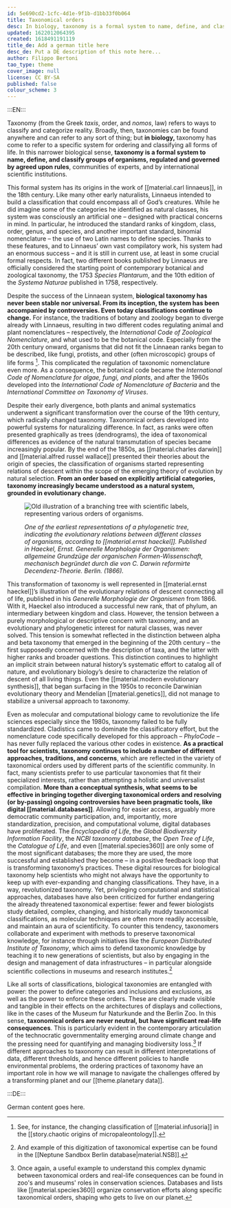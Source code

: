 ```yaml
---
id: 5e690cd2-1cfc-4d1e-9f1b-d1bb33f0b064
title: Taxonomical orders
desc: In biology, taxonomy is a formal system to name, define, and classify organisms, regulated and governed by agreed upon rules. Since its beginning biological taxonomy was neither stable nor universal, since controversies emerged, and classifications continue to change still today. 
updated: 1622012064395
created: 1618491191119
title_de: Add a german title here
desc_de: Put a DE description of this note here...
author: Filippo Bertoni
tao_type: theme
cover_image: null
license: CC BY-SA
published: false
colour_scheme: 3
---
```


:::EN:::

Taxonomy (from the Greek _taxis_, order, and _nomos_, law) refers to ways to classify and categorize reality. Broadly, then, taxonomies can be found anywhere and can refer to any sort of thing; but **in biology,** taxonomy has come to refer to a specific system for ordering and classifying all forms of life. In this narrower biological sense, **taxonomy is a formal system to name, define, and classify groups of organisms, regulated and governed by agreed upon rules**, communities of experts, and by international scientific institutions.

This formal system has its origins in the work of [[material.carl linnaeus]], in the 18th century. Like many other early naturalists, Linnaeus intended to build a classification that could encompass all of God’s creatures. While he did imagine some of the categories he identified as natural classes, his system was consciously an artificial one – designed with practical concerns in mind. In particular, he introduced the standard ranks of kingdom, class, order, genus, and species, and another important standard, binomial nomenclature – the use of two Latin names to define species. Thanks to these features, and to Linnaeus’ own vast compilatory work, his system had an enormous success – and it is still in current use, at least in some crucial formal respects. In fact, two different books published by Linnaeus are officially considered the starting point of contemporary botanical and zoological taxonomy, the 1753 _Species Plantarum_, and the 10th edition of the _Systema Naturae_ published in 1758, respectively.

Despite the success of the Linnaean system, **biological taxonomy has never been stable nor universal. From its inception, the system has been accompanied by controversies. Even today classifications continue to change.** For instance, the traditions of botany and zoology began to diverge already with Linnaeus, resulting in two different codes regulating animal and plant nomenclatures – respectively, the _International Code of Zoological Nomenclature_, and what used to be the botanical code. Especially from the 20th century onward, organisms that did not fit the Linnaean ranks began to be described, like fungi, protists, and other (often microscopic) groups of life forms [^taxonomy1]. This complicated the regulation of taxonomic nomenclature even more. As a consequence, the botanical code became the _International Code of Nomenclature for algae, fungi, and plants_, and after the 1960s developed into the _International Code of Nomenclature of Bacteria_ and the _International Committee on Taxonomy of Viruses_.

Despite their early divergence, both plants and animal systematics underwent a significant transformation over the course of the 19th century, which radically changed taxonomy. Taxonomical orders developed into powerful systems for naturalizing difference. In fact, as ranks were often presented graphically as trees (dendrograms), the idea of taxonomical differences as evidence of the natural transmutation of species became increasingly popular. By the end of the 1850s, as [[material.charles darwin]] and [[material.alfred russel wallace]] presented their theories about the origin of species, the classification of organisms started representing relations of descent within the scope of the emerging theory of evolution by natural selection. **From an order based on explicitly artificial categories, taxonomy increasingly became understood as a natural system, grounded in evolutionary change.**

<figure>

![Old illustration of a branching tree with scientific labels, representing various orders of organisms.](/images/filo/Haeckel_arbol_bn.png)

<figcaption>

_One of the earliest representations of a phylogenetic tree, indicating the evolutionary relations between different classes of organisms, according to [[material.ernst haeckel]]. Published in Haeckel, Ernst. Generelle Morphologie der Organismen: allgemeine Grundzüge der organischen Formen-Wissenschaft, mechanisch begründet durch die von C. Darwin reformirte Decendenz-Theorie. Berlin. (1866)._

</figcaption>
</figure>

This transformation of taxonomy is well represented in [[material.ernst haeckel]]’s illustration of the evolutionary relations of descent connecting all of life, published in his _Generelle Morphologie der Organismen_ from 1866. With it, Haeckel also introduced a successful new rank, that of phylum, an intermediary between kingdom and class. However, the tension between a purely morphological or descriptive concern with taxonomy, and an evolutionary and phylogenetic interest for natural classes, was never solved. This tension is somewhat reflected in the distinction between alpha and beta taxonomy that emerged in the beginning of the 20th century – the first supposedly concerned with the description of taxa, and the latter with higher ranks and broader questions. This distinction continues to highlight an implicit strain between natural history’s systematic effort to catalog all of nature, and evolutionary biology’s desire to characterize the relation of descent of all living things. Even the [[material.modern evolutionary synthesis]], that began surfacing in the 1950s to reconcile Darwinian evolutionary theory and Mendelian [[material.genetics]], did not manage to stabilize a universal approach to taxonomy.

Even as molecular and computational biology came to revolutionize the life sciences especially since the 1980s, taxonomy failed to be fully standardized. Cladistics came to dominate the classificatory effort, but the nomenclature code specifically developed for this approach – _PhyloCode_ – has never fully replaced the various other codes in existence. **As a practical tool for scientists, taxonomy continues to include a number of different approaches, traditions, and concerns**, which are reflected in the variety of taxonomical orders used by different parts of the scientific community. In fact, many scientists prefer to use particular taxonomies that fit their specialized interests, rather than attempting a holistic and universalist compilation. **More than a conceptual synthesis, what seems to be effective in bringing together diverging taxonomical orders and resolving (or by-passing) ongoing controversies have been pragmatic tools, like digital [[material.databases]]**. Allowing for easier access, arguably more democratic community participation, and, importantly, more standardization, precision, and computational volume, digital databases have proliferated. The _Encyclopedia of Life_, the _Global Biodiversity Information Facility_, the _NCBI taxonomy database_, the _Open Tree of Life_, the _Catalogue of Life_, and even [[material.species360]] are only some of the most significant databases; the more they are used, the more successful and established they become – in a positive feedback loop that is transforming taxonomy’s practices. These digital resources for biological taxonomy help scientists who might not always have the opportunity to keep up with ever-expanding and changing classifications. They have, in a way, revolutionized taxonomy. Yet, privileging computational and statistical approaches, databases have also been criticized for further endangering the already threatened taxonomical expertise: fewer and fewer biologists study detailed, complex, changing, and historically muddy taxonomical classifications, as molecular techniques are often more readily accessible, and maintain an aura of scientificity. To counter this tendency, taxonomers collaborate and experiment with methods to preserve taxonomical knowledge, for instance through initiatives like the _European Distributed Institute of Taxonomy_, which aims to defend taxonomic knowledge by teaching it to new generations of scientists, but also by engaging in the design and management of data infrastructures – in particular alongside scientific collections in museums and research institutes.[^taxonomy2]

Like all sorts of classifications, biological taxonomies are entangled with power: the power to define categories and inclusions and exclusions, as well as the power to enforce these orders. These are clearly made visible and tangible in their effects on the architectures of displays and collections, like in the cases of the Museum fur Naturkunde and the Berlin Zoo. In this sense, **taxonomical orders are never neutral, but have significant real-life consequences**. This is particularly evident in the contemporary articulation of the technocratic governmentality emerging around climate change and the pressing need for quantifying and managing biodiversity loss.[^taxonomy3] If different approaches to taxonomy can result in different interpretations of data, different thresholds, and hence different policies to handle environmental problems, the ordering practices of taxonomy have an important role in how we will manage to navigate the challenges offered by a transforming planet and our [[theme.planetary data]].


[^taxonomy1]: See, for instance, the changing classification of [[material.infusoria]] in the [[story.chaotic origins of micropaleontology]].

[^taxonomy2]: And example of this digitization of taxonomical expertise can be found in the [[Neptune Sandbox Berlin database|material.NSB]].

[^taxonomy3]: Once again, a useful example to understand this complex dynamic between taxonomical orders and real-life consequences can be found in zoo's and museums' roles in conservation sciences. Databases and lists like [[material.species360]] organize conservation efforts along specific taxonomical orders, shaping who gets to live on our planet.

:::DE:::

German content goes here.
